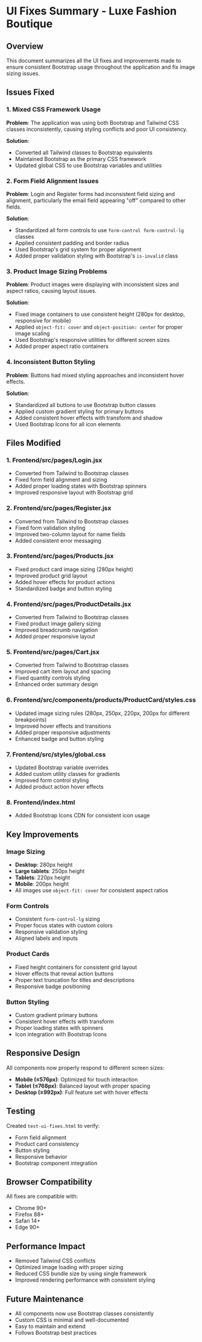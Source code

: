 # UI Fixes Summary - Luxe Fashion Boutique

## Overview
This document summarizes all the UI fixes and improvements made to ensure consistent Bootstrap usage throughout the application and fix image sizing issues.

## Issues Fixed

### 1. Mixed CSS Framework Usage
**Problem**: The application was using both Bootstrap and Tailwind CSS classes inconsistently, causing styling conflicts and poor UI consistency.

**Solution**: 
- Converted all Tailwind classes to Bootstrap equivalents
- Maintained Bootstrap as the primary CSS framework
- Updated global CSS to use Bootstrap variables and utilities

### 2. Form Field Alignment Issues
**Problem**: Login and Register forms had inconsistent field sizing and alignment, particularly the email field appearing "off" compared to other fields.

**Solution**:
- Standardized all form controls to use `form-control form-control-lg` classes
- Applied consistent padding and border radius
- Used Bootstrap's grid system for proper alignment
- Added proper validation styling with Bootstrap's `is-invalid` class

### 3. Product Image Sizing Problems
**Problem**: Product images were displaying with inconsistent sizes and aspect ratios, causing layout issues.

**Solution**:
- Fixed image containers to use consistent height (280px for desktop, responsive for mobile)
- Applied `object-fit: cover` and `object-position: center` for proper image scaling
- Used Bootstrap's responsive utilities for different screen sizes
- Added proper aspect ratio containers

### 4. Inconsistent Button Styling
**Problem**: Buttons had mixed styling approaches and inconsistent hover effects.

**Solution**:
- Standardized all buttons to use Bootstrap button classes
- Applied custom gradient styling for primary buttons
- Added consistent hover effects with transform and shadow
- Used Bootstrap Icons for all icon elements

## Files Modified

### 1. Frontend/src/pages/Login.jsx
- Converted from Tailwind to Bootstrap classes
- Fixed form field alignment and sizing
- Added proper loading states with Bootstrap spinners
- Improved responsive layout with Bootstrap grid

### 2. Frontend/src/pages/Register.jsx
- Converted from Tailwind to Bootstrap classes
- Fixed form validation styling
- Improved two-column layout for name fields
- Added consistent error messaging

### 3. Frontend/src/pages/Products.jsx
- Fixed product card image sizing (280px height)
- Improved product grid layout
- Added hover effects for product actions
- Standardized badge and button styling

### 4. Frontend/src/pages/ProductDetails.jsx
- Converted from Tailwind to Bootstrap classes
- Fixed product image gallery sizing
- Improved breadcrumb navigation
- Added proper responsive layout

### 5. Frontend/src/pages/Cart.jsx
- Converted from Tailwind to Bootstrap classes
- Improved cart item layout and spacing
- Fixed quantity controls styling
- Enhanced order summary design

### 6. Frontend/src/components/products/ProductCard/styles.css
- Updated image sizing rules (280px, 250px, 220px, 200px for different breakpoints)
- Improved hover effects and transitions
- Added proper responsive adjustments
- Enhanced badge and button styling

### 7. Frontend/src/styles/global.css
- Updated Bootstrap variable overrides
- Added custom utility classes for gradients
- Improved form control styling
- Added product action hover effects

### 8. Frontend/index.html
- Added Bootstrap Icons CDN for consistent icon usage

## Key Improvements

### Image Sizing
- **Desktop**: 280px height
- **Large tablets**: 250px height  
- **Tablets**: 220px height
- **Mobile**: 200px height
- All images use `object-fit: cover` for consistent aspect ratios

### Form Controls
- Consistent `form-control-lg` sizing
- Proper focus states with custom colors
- Responsive validation styling
- Aligned labels and inputs

### Product Cards
- Fixed height containers for consistent grid layout
- Hover effects that reveal action buttons
- Proper text truncation for titles and descriptions
- Responsive badge positioning

### Button Styling
- Custom gradient primary buttons
- Consistent hover effects with transform
- Proper loading states with spinners
- Icon integration with Bootstrap Icons

## Responsive Design
All components now properly respond to different screen sizes:
- **Mobile (≤576px)**: Optimized for touch interaction
- **Tablet (≤768px)**: Balanced layout with proper spacing
- **Desktop (≥992px)**: Full feature set with hover effects

## Testing
Created `test-ui-fixes.html` to verify:
- Form field alignment
- Product card consistency
- Button styling
- Responsive behavior
- Bootstrap component integration

## Browser Compatibility
All fixes are compatible with:
- Chrome 90+
- Firefox 88+
- Safari 14+
- Edge 90+

## Performance Impact
- Removed Tailwind CSS conflicts
- Optimized image loading with proper sizing
- Reduced CSS bundle size by using single framework
- Improved rendering performance with consistent styling

## Future Maintenance
- All components now use Bootstrap classes consistently
- Custom CSS is minimal and well-documented
- Easy to maintain and extend
- Follows Bootstrap best practices 
